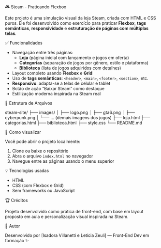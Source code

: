 🎮 Steam - Praticando Flexbox

Este projeto é uma simulação visual da loja Steam, criada com HTML e CSS puros. Ele foi desenvolvido como exercício para praticar **Flexbox**, **tags semânticas**, **responsividade** e **estruturação de páginas com múltiplas telas**.



✅ Funcionalidades

- Navegação entre três páginas:
  - **Loja** (página inicial com lançamento e jogos em oferta)
  - **Categorias** (separação de jogos por gênero, estilo e plataforma)
  - **Biblioteca** (lista de jogos adquiridos com detalhes)
- Layout completo usando **Flexbox** e **Grid**
- Uso de **tags semânticas**: `<header>`, `<main>`, `<footer>`, `<section>`, etc.
- **Responsivo**: adapta-se a telas de celular e tablet
- Botão de ação “Baixar Steam” como destaque
- Estilização moderna inspirada na Steam real


📁 Estrutura de Arquivos

steam-site/
├── images/
│ ├── logo.png
│ ├── gta6.png
│ ├── cyberpunk.png
│ └── ... (demais imagens dos jogos)
├── loja.html
├── categorias.html
├── biblioteca.html
├── style.css
└── README.md




🚀 Como visualizar

Você pode abrir o projeto localmente:

1. Clone ou baixe o repositório
2. Abra o arquivo `index.html` no navegador
3. Navegue entre as páginas usando o menu superior

💡 Tecnologias usadas

- HTML
- CSS (com Flexbox e Grid)
- Sem frameworks ou JavaScript



🏆 Créditos

Projeto desenvolvido como prática de front-end, com base em layout proposto em aula e personalização visual inspirada na Steam.



📌 Autor

Desenvolvido por [Isadora Villanetti e Letícia Zeuli] — Front-End Dev em formação ✨  
